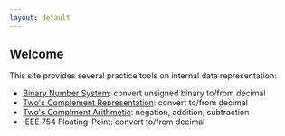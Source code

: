 ```yaml
---
layout: default
---
```

## Welcome
This site provides several practice tools on internal data representation:
- [Binary Number System](ch2.html): convert unsigned binary to/from decimal
- [Two's Complement Representation](ch3_2com.html): convert to/from decimal
- [Two's Complment Arithmetic](ch3_2comArith.html): negation, addition, subtraction
- IEEE 754 Floating-Point: convert to/from decimal
